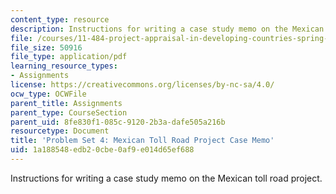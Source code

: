 ```yaml
---
content_type: resource
description: Instructions for writing a case study memo on the Mexican toll road project.
file: /courses/11-484-project-appraisal-in-developing-countries-spring-2005/1a188548edb20cbe0af9e014d65ef688_ps_4_risk_case_m.pdf
file_size: 50916
file_type: application/pdf
learning_resource_types:
- Assignments
license: https://creativecommons.org/licenses/by-nc-sa/4.0/
ocw_type: OCWFile
parent_title: Assignments
parent_type: CourseSection
parent_uid: 8fe830f1-085c-9120-2b3a-dafe505a216b
resourcetype: Document
title: 'Problem Set 4: Mexican Toll Road Project Case Memo'
uid: 1a188548-edb2-0cbe-0af9-e014d65ef688
---
```

Instructions for writing a case study memo on the Mexican toll road project.